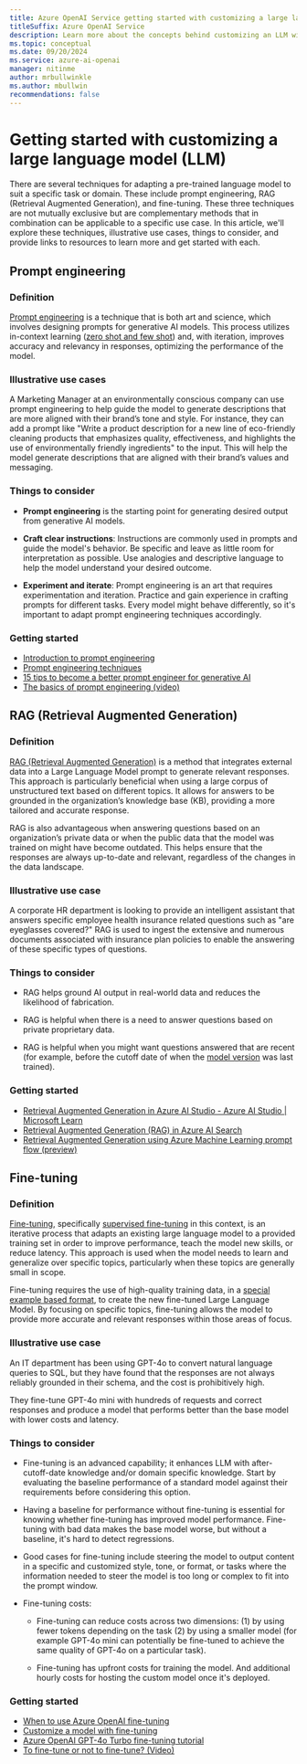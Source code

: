 ```yaml
---
title: Azure OpenAI Service getting started with customizing a large language model (LLM)
titleSuffix: Azure OpenAI Service
description: Learn more about the concepts behind customizing an LLM with Azure OpenAI.
ms.topic: conceptual
ms.date: 09/20/2024
ms.service: azure-ai-openai
manager: nitinme
author: mrbullwinkle
ms.author: mbullwin
recommendations: false
---
```


# Getting started with customizing a large language model (LLM)

There are several techniques for adapting a pre-trained language model to suit a specific task or domain. These include prompt engineering, RAG (Retrieval Augmented Generation), and fine-tuning. These three techniques are not mutually exclusive but are complementary methods that in combination can be applicable to a specific use case. In this article, we'll explore these techniques, illustrative use cases, things to consider, and provide links to resources to learn more and get started with each.

## Prompt engineering

### Definition

[Prompt engineering](./prompt-engineering.md) is a technique that is both art and science, which involves designing prompts for generative AI models. This process utilizes in-context learning ([zero shot and few shot](./prompt-engineering.md#examples)) and, with iteration, improves accuracy and relevancy in responses, optimizing the performance of the model.

### Illustrative use cases

A Marketing Manager at an environmentally conscious company can use prompt engineering to help guide the model to generate descriptions that are more aligned with their brand’s tone and style. For instance, they can add a prompt like "Write a product description for a new line of eco-friendly cleaning products that emphasizes quality, effectiveness, and highlights the use of environmentally friendly ingredients" to the input. This will help the model generate descriptions that are aligned with their brand’s values and messaging.

### Things to consider

- **Prompt engineering** is the starting point for generating desired output from generative AI models.

- **Craft clear instructions**: Instructions are commonly used in prompts and guide the model's behavior. Be specific and leave as little room for interpretation as possible. Use analogies and descriptive language to help the model understand your desired outcome.

- **Experiment and iterate**: Prompt engineering is an art that requires experimentation and iteration. Practice and gain experience in crafting prompts for different tasks. Every model might behave differently, so it's important to adapt prompt engineering techniques accordingly.

### Getting started

- [Introduction to prompt engineering](./prompt-engineering.md)
- [Prompt engineering techniques](./advanced-prompt-engineering.md)
- [15 tips to become a better prompt engineer for generative AI](https://techcommunity.microsoft.com/t5/ai-azure-ai-services-blog/15-tips-to-become-a-better-prompt-engineer-for-generative-ai/ba-p/3882935)
- [The basics of prompt engineering (video)](https://www.youtube.com/watch?v=e7w6QV1NX1c)

## RAG (Retrieval Augmented Generation)

### Definition 

[RAG (Retrieval Augmented Generation)](../../../ai-studio/concepts/retrieval-augmented-generation.md) is a method that integrates external data into a Large Language Model prompt to generate relevant responses. This approach is particularly beneficial when using a large corpus of unstructured text based on different topics. It allows for answers to be grounded in the organization’s knowledge base (KB), providing a more tailored and accurate response.

RAG is also advantageous when answering questions based on an organization’s private data or when the public data that the model was trained on might have become outdated. This helps ensure that the responses are always up-to-date and relevant, regardless of the changes in the data landscape.

### Illustrative use case

A corporate HR department is looking to provide an intelligent assistant that answers specific employee health insurance related questions such as "are eyeglasses covered?" RAG is used to ingest the extensive and numerous documents associated with insurance plan policies to enable the answering of these specific types of questions.

### Things to consider

- RAG helps ground AI output in real-world data and reduces the likelihood of fabrication.

- RAG is helpful when there is a need to answer questions based on private proprietary data.

- RAG is helpful when you might want questions answered that are recent (for example, before the cutoff date of when the [model version](./models.md) was last trained).

### Getting started

- [Retrieval Augmented Generation in Azure AI Studio - Azure AI Studio | Microsoft Learn](../../../ai-studio/concepts/retrieval-augmented-generation.md)
- [Retrieval Augmented Generation (RAG) in Azure AI Search](/azure/search/retrieval-augmented-generation-overview)
- [Retrieval Augmented Generation using Azure Machine Learning prompt flow (preview)](/azure/machine-learning/concept-retrieval-augmented-generation)

## Fine-tuning

### Definition

[Fine-tuning](../how-to/fine-tuning.md), specifically [supervised fine-tuning](https://techcommunity.microsoft.com/t5/ai-azure-ai-services-blog/fine-tuning-now-available-with-azure-openai-service/ba-p/3954693?lightbox-message-images-3954693=516596iC5D02C785903595A) in this context, is an iterative process that adapts an existing large language model to a provided training set in order to improve performance, teach the model new skills, or reduce latency. This approach is used when the model needs to learn and generalize over specific topics, particularly when these topics are generally small in scope.

Fine-tuning requires the use of high-quality training data, in a [special example based format](../how-to/fine-tuning.md#example-file-format), to create the new fine-tuned Large Language Model. By focusing on specific topics, fine-tuning allows the model to provide more accurate and relevant responses within those areas of focus.

### Illustrative use case

An IT department has been using GPT-4o to convert natural language queries to SQL, but they have found that the responses are not always reliably grounded in their schema, and the cost is prohibitively high.

They fine-tune GPT-4o mini with hundreds of requests and correct responses and produce a model that performs better than the base model with lower costs and latency.

### Things to consider

- Fine-tuning is an advanced capability; it enhances LLM with after-cutoff-date knowledge and/or domain specific knowledge. Start by evaluating the baseline performance of a standard model against their requirements before considering this option.

- Having a baseline for performance without fine-tuning is essential for knowing whether fine-tuning has improved model performance. Fine-tuning with bad data makes the base model worse, but without a baseline, it's hard to detect regressions.

- Good cases for fine-tuning include steering the model to output content in a specific and customized style, tone, or format, or tasks where the information needed to steer the model is too long or complex to fit into the prompt window.

- Fine-tuning costs:

  - Fine-tuning can reduce costs across two dimensions: (1) by using fewer tokens depending on the task (2) by using a smaller model (for example GPT-4o mini can potentially be fine-tuned to achieve the same quality of GPT-4o on a particular task).

  - Fine-tuning has upfront costs for training the model. And additional hourly costs for hosting the custom model once it's deployed.

### Getting started

- [When to use Azure OpenAI fine-tuning](./fine-tuning-considerations.md)
- [Customize a model with fine-tuning](../how-to/fine-tuning.md)
- [Azure OpenAI GPT-4o Turbo fine-tuning tutorial](../tutorials/fine-tune.md)
- [To fine-tune or not to fine-tune? (Video)](https://www.youtube.com/watch?v=0Jo-z-MFxJs)